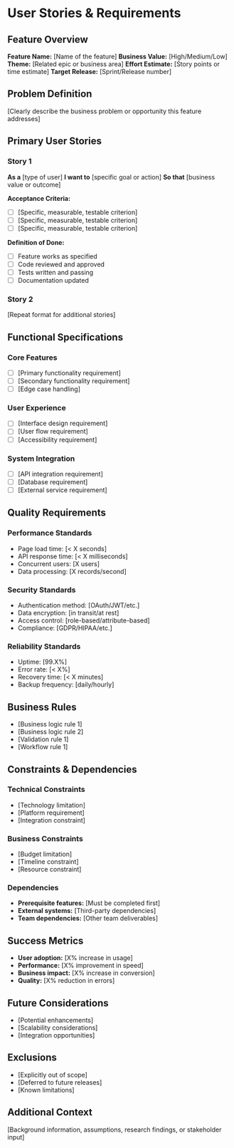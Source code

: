 # User Stories & Requirements

## Feature Overview
**Feature Name:** [Name of the feature]
**Business Value:** [High/Medium/Low]
**Theme:** [Related epic or business area]
**Effort Estimate:** [Story points or time estimate]
**Target Release:** [Sprint/Release number]

## Problem Definition
[Clearly describe the business problem or opportunity this feature addresses]

## Primary User Stories

### Story 1
**As a** [type of user]
**I want to** [specific goal or action]
**So that** [business value or outcome]

**Acceptance Criteria:**
- [ ] [Specific, measurable, testable criterion]
- [ ] [Specific, measurable, testable criterion]
- [ ] [Specific, measurable, testable criterion]

**Definition of Done:**
- [ ] Feature works as specified
- [ ] Code reviewed and approved
- [ ] Tests written and passing
- [ ] Documentation updated

### Story 2
[Repeat format for additional stories]

## Functional Specifications

### Core Features
- [ ] [Primary functionality requirement]
- [ ] [Secondary functionality requirement]
- [ ] [Edge case handling]

### User Experience
- [ ] [Interface design requirement]
- [ ] [User flow requirement]
- [ ] [Accessibility requirement]

### System Integration
- [ ] [API integration requirement]
- [ ] [Database requirement]
- [ ] [External service requirement]

## Quality Requirements

### Performance Standards
- Page load time: [< X seconds]
- API response time: [< X milliseconds]
- Concurrent users: [X users]
- Data processing: [X records/second]

### Security Standards
- Authentication method: [OAuth/JWT/etc.]
- Data encryption: [in transit/at rest]
- Access control: [role-based/attribute-based]
- Compliance: [GDPR/HIPAA/etc.]

### Reliability Standards
- Uptime: [99.X%]
- Error rate: [< X%]
- Recovery time: [< X minutes]
- Backup frequency: [daily/hourly]

## Business Rules
- [Business logic rule 1]
- [Business logic rule 2]
- [Validation rule 1]
- [Workflow rule 1]

## Constraints & Dependencies

### Technical Constraints
- [Technology limitation]
- [Platform requirement]
- [Integration constraint]

### Business Constraints
- [Budget limitation]
- [Timeline constraint]
- [Resource constraint]

### Dependencies
- **Prerequisite features:** [Must be completed first]
- **External systems:** [Third-party dependencies]
- **Team dependencies:** [Other team deliverables]

## Success Metrics
- **User adoption:** [X% increase in usage]
- **Performance:** [X% improvement in speed]
- **Business impact:** [X% increase in conversion]
- **Quality:** [X% reduction in errors]

## Future Considerations
- [Potential enhancements]
- [Scalability considerations]
- [Integration opportunities]

## Exclusions
- [Explicitly out of scope]
- [Deferred to future releases]
- [Known limitations]

## Additional Context
[Background information, assumptions, research findings, or stakeholder input]
